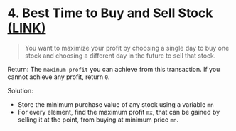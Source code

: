 # 4. Best Time to Buy and Sell Stock [(LINK)](https://leetcode.com/problems/best-time-to-buy-and-sell-stock/)

> You want to maximize your profit by choosing a single day to buy one stock and choosing a different day in the future to sell that stock.

Return: The `maximum profit` you can achieve from this transaction. If you cannot achieve any profit, return `0`.



Solution: 

* Store the minimum purchase value of any stock using a variable `mn`
* For every element, find the maximum profit  `mx`, that can be gained by selling it at the point, from buying at minimum price `mn`.